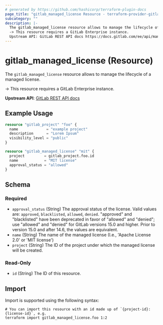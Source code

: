 ```yaml
---
# generated by https://github.com/hashicorp/terraform-plugin-docs
page_title: "gitlab_managed_license Resource - terraform-provider-gitlab"
subcategory: ""
description: |-
  The gitlab_managed_license resource allows to manage the lifecycle of a managed license.
  -> This resource requires a GitLab Enterprise instance.
  Upstream API: GitLab REST API docs https://docs.gitlab.com/ee/api/managed_licenses.html
---
```


# gitlab_managed_license (Resource)

The `gitlab_managed_license` resource allows to manage the lifecycle of a managed license.

-> This resource requires a GitLab Enterprise instance.

**Upstream API**: [GitLab REST API docs](https://docs.gitlab.com/ee/api/managed_licenses.html)

## Example Usage

```terraform
resource "gitlab_project" "foo" {
  name             = "example project"
  description      = "Lorem Ipsum"
  visibility_level = "public"
}

resource "gitlab_managed_license" "mit" {
  project         = gitlab_project.foo.id
  name            = "MIT license"
  approval_status = "allowed"
}
```

<!-- schema generated by tfplugindocs -->
## Schema

### Required

- `approval_status` (String) The approval status of the license. Valid values are: `approved`, `blacklisted`, `allowed`, `denied`. "approved" and "blacklisted"
				have been deprecated in favor of "allowed" and "denied"; use "allowed" and "denied" for GitLab versions 15.0 and higher.
				Prior to version 15.0 and after 14.6, the values are equivalent.
- `name` (String) The name of the managed license (I.e., 'Apache License 2.0' or 'MIT license')
- `project` (String) The ID of the project under which the managed license will be created.

### Read-Only

- `id` (String) The ID of this resource.

## Import

Import is supported using the following syntax:

```shell
# You can import this resource with an id made up of `{project-id}:{license-id}`, e.g.
terraform import gitlab_managed_license.foo 1:2
```
